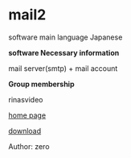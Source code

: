 # mail2

software main language Japanese 

**software Necessary information** 

mail server(smtp) + mail account

**Group membership** 

rinasvideo 

[home page](https://rinasvideo.web.fc2.com/)

[download](mail2.exe)

Author: zero
